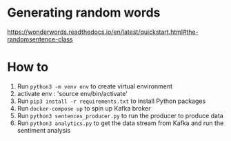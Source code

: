 # Generating random words
https://wonderwords.readthedocs.io/en/latest/quickstart.html#the-randomsentence-class

# How to
1. Run `python3 -m venv env` to create virtual environment
2. activate env : 'source env/bin/activate'
3. Run `pip3 install -r requirements.txt` to install Python packages
4. Run `docker-compose up` to spin up Kafka broker
5. Run `python3 sentences_producer.py` to run the producer to produce data
6. Run `python3 analytics.py` to get the data stream from Kafka and run the sentiment analysis

